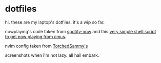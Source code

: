 # dotfiles
hi. these are my laptop's dotfiles. it's a wip so far.

nowplaying's code taken from [spotify-now](https://github.com/micahco/spotify-now) and this [very simple shell script to get now playing from cmus](https://gist.github.com/KaliumPuceon/0615e3d6faf3a771c6aa323d0aed0ee2).

nvim config taken from [TorchedSammy's](https://github.com/TorchedSammy/dotfiles)

screenshots when i'm not lazy. all hail embark.
